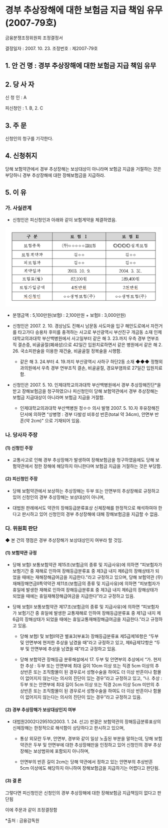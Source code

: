 # 경부 추상장해에 대한 보험금 지급 책임 유무(2007-79호)

금융분쟁조정위원회 조정결정서

결정일자 : 2007. 10. 23.
조정번호 : 제2007-79호

## 1. 안 건 명 : 경부 추상장해에 대한 보험금 지급 책임 유무 

## 2. 당 사 자

신 청 인 : A
     
피신청인 : 1. B,  2. C

## 3. 주    문

신청인의 청구를 기각한다.

## 4. 신청취지

당해 보험약관에서 경부 추상장해는 보상대상이 아니라며 보험금 지급을 거절하는 것은 부당하니 경부 추상장해에 대한 장해보험금을 지급하라.

## 5. 이   유

### 가. 사실관계

* 신청인은 피신청인과 아래와 같이 보험계약을 체결하였음. 

![alt image](https://raw.githubusercontent.com/aijinet/bodoc-claim-contents/master/contents/images/108_1.PNG)

 <!--   
구 분
보 험 Ⅰ
보 험 Ⅱ
보험종목
(무)ㅇㅇㅇㅇㅇⅢ보험
◎◎◎◎설계보험
보험계약자
김ㅇㅇ
김ㅇㅇ
피보험자
김ㅇㅇ
김ㅇㅇ
계약일자
2003. 10. 9.
2004. 3. 31.
보험료(월)
82,100원
189,400원
보험가입금액
4천만원
2천만원
피신청인
ㅇㅇ생명보험(주)
ㅇㅇ생명보험(주)
-->


  * 분쟁금액 : 5,100만원(보험Ⅰ : 2,100만원 + 보험Ⅱ : 3,000만원)
                         
* 신청인은 2007. 2. 10. 경상남도 진해시 남문동 사도마을 입구 해안도로에서 자전거를 타고가다 승용차 후미를 충격하는 사고로 부산광역시 부산진구 개금동 소재 인제대학교의과대학 부산백병원에서 사고일부터 같은 해 3. 23.까지 우측 경부 연부조직 결손증, 비골골절(폐쇄성)으로 42일간 입원치료하면서 같은 병원에서 같은 해 2. 26. 국소피판술을 이용한 재건술, 비골골절 정복술을 시행함.
  
  * 같은 해 3. 24.부터 4. 19.까지 부산광역시 사하구 하단2동 소재 ◆◆◆ 정형외과의원에서 우측 경부 연부조직 결손, 비골골절, 경요부염좌로 27일간 입원치료함.

* 신청인은 2007. 5. 10. 인제대학교의과대학 부산백병원에서 경부 추상장해진단*을 받고 장해보험금을 청구하였으나 피신청인이 당해 보험약관에서 경부 추상장해는 보험금 지급대상이 아니라며 보험금 지급을 거절함.

  * 인제대학교의과대학 부산백병원 정ㅇㅇ 의사 발행 2007. 5. 10.자 후유장해진단서에 의하면 “상병명 : 경부 다발성 비후성 반흔(total 약 34cm), 안면부 반흔(약 2cm)" 으로 기재되어 있음.



### 나. 당사자 주장

#### (1) 신청인 주장

* 교통사고로 인해 경부 추상장해가 발생하여 장해보험금을 청구하였음에도 당해 보험약관에서 정한 장해에 해당하지 아니한다며 보험금 지급을 거절하는 것은 부당함.

#### (2) 피신청인 주장

* 당해 보험약관에서 보상하는 추상장해는 두부 또는 안면부의 추상장해로 규정하고 있어 신청인의 경부 추상장해는 보상대상이  아니며,

* 대법원 판례에서도 약관의 장해등급분류표상 신체장해를 한정적으로 해석하여야 한다고 판시하고 있어 신청인의 경부 추상장해에 대해 장해보험금을 지급할 수 없음. 

### 다. 위원회 판단

  ◆ 본 건의 쟁점은 경부 추상장해가 보상대상인지 여부라 할 것임.


#### (1) 보험약관 규정

* 당해 보험Ⅰ 보통보험약관 제15조(보험금의 종류 및 지급사유)에 의하면 “피보험자가 보험기간 중 재해로 인하여 장해등급분류표 중 제3급 내지 제6급의 장해상태가 되었을 때에는 재해장해급여금을 지급한다.”라고 규정하고 있으며, 당해 보험약관 (무)재해장해연금Ⅱ특약약관 제11조(보험금의 종류 및 지급사유)에 의하면 “피보험자가 휴일에 발생한 재해로 인하여 장해등급분류표 중 제3급 내지 제6급의 장해상태가 되었을 때에는 휴일재해장해급여금을 지급한다”라고 규정하고 있음. 

* 당해 보험Ⅱ 보통보험약관 제17조(보험금의 종류 및 지급사유)에 의하면 “피보험자가 보험기간 중 휴일에 발생한 교통재해로 인하여 장해등급분류표 중 제1급 내지 제6급의 장해상태가 되었을 때에는 휴일교통재해장해급여금을 지급한다.”라고 규정하고 있음.

  * 당해 보험Ⅰ 및 보험Ⅱ약관 별표3(부표3) 장해등급분류표 제5급제16항은 “두부 및 안면부에 현저한 추상을 남겼을 때”라고 규정하고 있고, 제6급제12항은 “두부 및 안면부에 추상을 남겼을 때”라고 규정하고 있음.  

  * 당해 보험약관 장해등급 분류해설에서 17. 두부 및 안면부의 추상에서 “가. 현저한 추상 : 두부 또는 안면부에 최대 길이 10cm 이상 또는 직경 5cm 이상의 추상반흔 또는 조직함몰이 된 경우로서 성형수술을 하여도 더 이상 반흔이나 함몰이 없어지지 않는다는 의사의 진단이 있는 경우”라고 규정하고 있고, “나. 추상 : 두부 또는 안면부에 최대 길이 5cm 이상 또는 직경 2cm 이상 5cm 미만의 추상반흔 또는 조직함몰이 된 경우로서 성형수술을 하여도 더 이상 반흔이나 함몰이 없어지지 않는다는 의사의 진단이 있는 경우”라고 규정하고 있음.

#### (2) 경부 추상장해가 보상대상인지 여부
     
* 대법원2002다29510(2003. 1. 24. 선고) 판결은 보험약관의 장해등급분류표상의 신체장해는 한정적으로 해석함이 상당하다고 판시하고 있으며,
    
  * 통상 외모란 두부, 안면부, 경부와 같이 일상 노출된 부분을 말하는데, 당해 보험약관은 두부 및 안면부에 대한 추상장해만을 인정하고 있어 신청인의 경부 추상장해는 보상범위에 포함되지 아니하며,

   * 안면부의 반흔 길이 2cm는 당해 약관에서 정하고 있는 안면부의 추상반흔 5cm 이상에도 해당하지 아니하여 장해보험금을 지급하기는 어렵다고 판단됨.

#### (3) 결 론

그렇다면 피신청인은 신청인의 경부 추상장해에 대한 장해보험금 지급책임이 없다고 판단됨

이에 주문과 같이 조정결정함

*출처 : 금융감독원